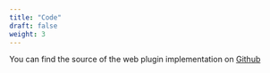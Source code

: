 ```yaml
---
title: "Code"
draft: false
weight: 3
---
```


You can find the source of the web plugin implementation on [Github](#)
